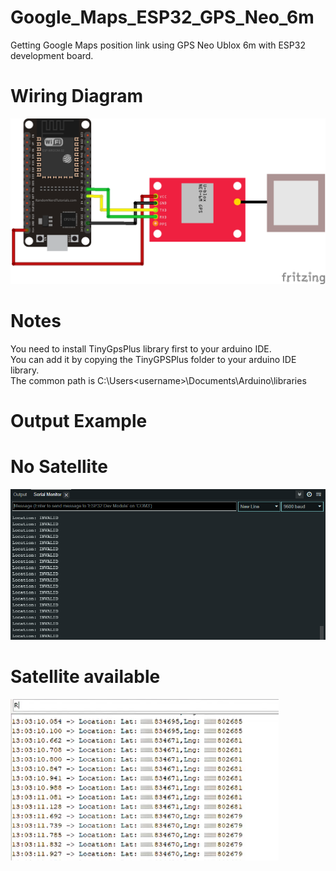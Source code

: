 # Google_Maps_ESP32_GPS_Neo_6m
Getting Google Maps position link using GPS Neo Ublox 6m with ESP32 development board.

# Wiring Diagram
<img src="./ESP32_GPS_Neo_6m_Wiring.png">

# Notes
You need to install TinyGpsPlus library first to your arduino IDE. <br/>
You can add it by copying the TinyGPSPlus folder to your arduino IDE library. <br/>
The common path is C:\Users\<username>\Documents\Arduino\libraries

# Output Example
# No Satellite
<img src="./No_Satellite.PNG">

# Satellite available
<img src="./Available_Location.PNG">
